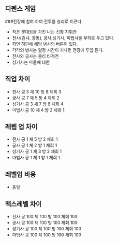## 디펜스 게임
###전장에 참여 하여 전투를 승리로 이끈다.
- 작은 분대원을 가진 나는 신참 지휘관 
- 전사(검사, 창병), 궁사,성기사, 마법사을 부하로 두고 있다. 
- 화면 하단에 해당 병사의 버튼이 있다. 
- 각각의 병사는 일정 시간이 지나면 전장에 투입 된다. 
- 전사와 궁사는 물리 타격전
- 성기사는 마물에 대한 

## 직업 차이 
- 전사 공 5 체 10 방 8 체회 3
- 궁사 공 7 체 5 방 4 체회 2
- 성기사 공 3 체 7 방 6 체회 4
- 마법사 공 10 체 4 방 2 체회 1

## 레렙 업 차이 
- 전사 공 1 체 5 방 2 체회 1
- 궁사 공 1 체 2 방 1 체회 1
- 성기사 공 1 체 3 방 2 체회 1
- 마법사 공 1 체 1 방 1 체회 1

## 레벨업 비용
- 동일

## 맥스레벨 차이 
- 전사 공 100 체 100 방 100 체회 100
- 궁사 공 100 체 100 방 100 체회 100
- 성기사 공 100 체 100 방 100 체회 100
- 마법사 공 100 체 100 방 100 체회 100

